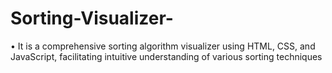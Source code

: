 # Sorting-Visualizer-
•	It is a comprehensive sorting algorithm visualizer using HTML, CSS, and JavaScript, facilitating intuitive understanding of various sorting techniques
